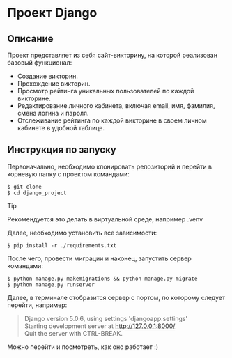 # Проект Django

## Описание
Проект представляет из себя сайт-викторину, на которой реализован базовый функционал:

+ Создание викторин.
+ Прохождение викторин.
+ Просмотр рейтинга уникальных пользователей по каждой викторине.
+ Редактирование личного кабинета, включая email, имя, фамилия, смена логина и пароля.
+ Отслеживание рейтинга по каждой викторине в своем личном кабинете в удобной таблице.

## Инструкция по запуску
Первоначально, необходимо клонировать репозиторий и перейти в корневую папку с проектом командами:
```
$ git clone 
$ cd django_project
```
> [!TIP]
> Рекомендуется это делать в виртуальной среде, например .venv

Далее, необходимо установить все зависимости:
```
$ pip install -r ./requirements.txt
```
После чего, провести миграции и наконец, запустить сервер командами:
```
$ python manage.py makemigrations && python manage.py migrate
$ python manage.py runserver
```
Далее, в терминале отобразится сервер с портом, по которому следует перейти, например:

>Django version 5.0.6, using settings 'djangoapp.settings' \
>Starting development server at http://127.0.0.1:8000/ \
>Quit the server with CTRL-BREAK.

Можно перейти и посмотреть, как оно работает :)
